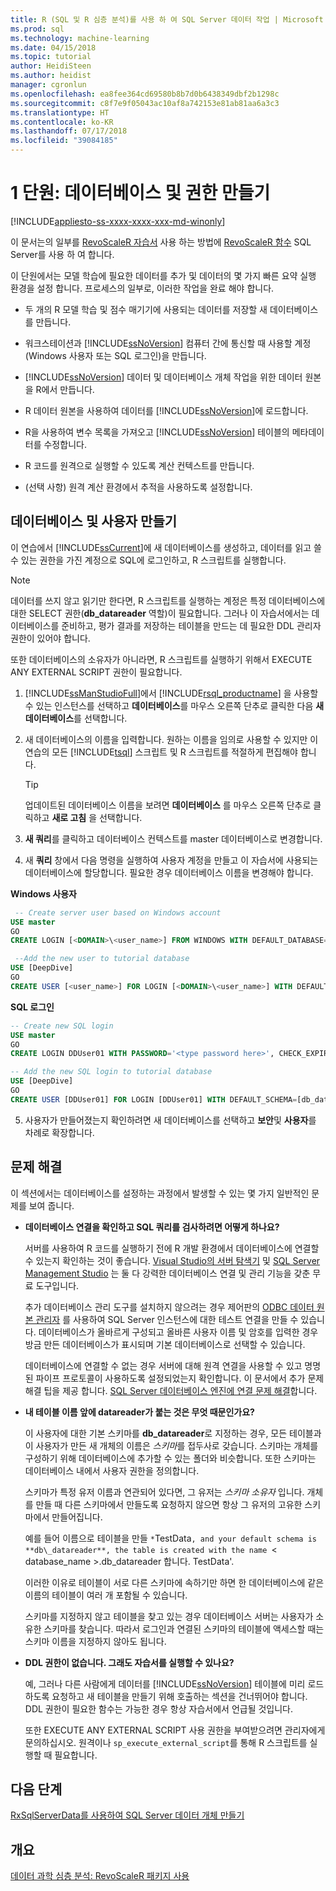 ```yaml
---
title: R (SQL 및 R 심층 분석)를 사용 하 여 SQL Server 데이터 작업 | Microsoft Docs
ms.prod: sql
ms.technology: machine-learning
ms.date: 04/15/2018
ms.topic: tutorial
author: HeidiSteen
ms.author: heidist
manager: cgronlun
ms.openlocfilehash: ea8fee364cd69580b8b7d0b6438349dbf2b1298c
ms.sourcegitcommit: c8f7e9f05043ac10af8a742153e81ab81aa6a3c3
ms.translationtype: HT
ms.contentlocale: ko-KR
ms.lasthandoff: 07/17/2018
ms.locfileid: "39084185"
---
```

# <a name="lesson-1-create-a-database-and-permissions"></a>1 단원: 데이터베이스 및 권한 만들기
[!INCLUDE[appliesto-ss-xxxx-xxxx-xxx-md-winonly](../../includes/appliesto-ss-xxxx-xxxx-xxx-md-winonly.md)]

이 문서는의 일부를 [RevoScaleR 자습서](deepdive-data-science-deep-dive-using-the-revoscaler-packages.md) 사용 하는 방법에 [RevoScaleR 함수](https://docs.microsoft.com/machine-learning-server/r-reference/revoscaler/revoscaler) SQL Server를 사용 하 여 합니다.

이 단원에서는 모델 학습에 필요한 데이터를 추가 및 데이터의 몇 가지 빠른 요약 실행 환경을 설정 합니다. 프로세스의 일부로, 이러한 작업을 완료 해야 합니다.
  
- 두 개의 R 모델 학습 및 점수 매기기에 사용되는 데이터를 저장할 새 데이터베이스를 만듭니다.
  
- 워크스테이션과 [!INCLUDE[ssNoVersion](../../includes/ssnoversion-md.md)] 컴퓨터 간에 통신할 때 사용할 계정(Windows 사용자 또는 SQL 로그인)을 만듭니다.
  
- [!INCLUDE[ssNoVersion](../../includes/ssnoversion-md.md)] 데이터 및 데이터베이스 개체 작업을 위한 데이터 원본을 R에서 만듭니다.
  
- R 데이터 원본을 사용하여 데이터를 [!INCLUDE[ssNoVersion](../../includes/ssnoversion-md.md)]에 로드합니다.
  
- R을 사용하여 변수 목록을 가져오고 [!INCLUDE[ssNoVersion](../../includes/ssnoversion-md.md)] 테이블의 메타데이터를 수정합니다.
  
- R 코드를 원격으로 실행할 수 있도록 계산 컨텍스트를 만듭니다.
  
- (선택 사항) 원격 계산 환경에서 추적을 사용하도록 설정합니다.
  
## <a name="create-the-database-and-user"></a>데이터베이스 및 사용자 만들기

이 연습에서 [!INCLUDE[ssCurrent](../../includes/sscurrent-md.md)]에 새 데이터베이스를 생성하고, 데이터를 읽고 쓸 수 있는 권한을 가진 계정으로 SQL에 로그인하고, R 스크립트를 실행합니다.

> [!NOTE]
> 데이터를 쓰지 않고 읽기만 한다면, R 스크립트를 실행하는 계정은 특정 데이터베이스에 대한 SELECT 권한(**db_datareader** 역할)이 필요합니다. 그러나 이 자습서에서는 데이터베이스를 준비하고, 평가 결과를 저장하는 테이블을 만드는 데 필요한 DDL 관리자 권한이 있어야 합니다.
> 
> 또한 데이터베이스의 소유자가 아니라면, R 스크립트를 실행하기 위해서 EXECUTE ANY EXTERNAL SCRIPT 권한이 필요합니다.

1. [!INCLUDE[ssManStudioFull](../../includes/ssmanstudiofull-md.md)]에서 [!INCLUDE[rsql_productname](../../includes/rsql-productname-md.md)] 을 사용할 수 있는 인스턴스를 선택하고 **데이터베이스**를 마우스 오른쪽 단추로 클릭한 다음 **새 데이터베이스**를 선택합니다.
  
2. 새 데이터베이스의 이름을 입력합니다. 원하는 이름을 임의로 사용할 수 있지만 이 연습의 모든 [!INCLUDE[tsql](../../includes/tsql-md.md)] 스크립트 및 R 스크립트를 적절하게 편집해야 합니다.
  
    > [!TIP]
    > 업데이트된 데이터베이스 이름을 보려면 **데이터베이스** 를 마우스 오른쪽 단추로 클릭하고 **새로 고침** 을 선택합니다.
  
3. **새 쿼리**를 클릭하고 데이터베이스 컨텍스트를 master 데이터베이스로 변경합니다.
  
4. 새 **쿼리** 창에서 다음 명령을 실행하여 사용자 계정을 만들고 이 자습서에 사용되는 데이터베이스에 할당합니다. 필요한 경우 데이터베이스 이름을 변경해야 합니다.
  
**Windows 사용자**
  
```SQL
 -- Create server user based on Windows account
USE master
GO
CREATE LOGIN [<DOMAIN>\<user_name>] FROM WINDOWS WITH DEFAULT_DATABASE=[DeepDive]

 --Add the new user to tutorial database
USE [DeepDive]
GO
CREATE USER [<user_name>] FOR LOGIN [<DOMAIN>\<user_name>] WITH DEFAULT_SCHEMA=[db_datareader]
```

**SQL 로그인**

```SQL
-- Create new SQL login
USE master
GO
CREATE LOGIN DDUser01 WITH PASSWORD='<type password here>', CHECK_EXPIRATION=OFF, CHECK_POLICY=OFF;

-- Add the new SQL login to tutorial database
USE [DeepDive]
GO
CREATE USER [DDUser01] FOR LOGIN [DDUser01] WITH DEFAULT_SCHEMA=[db_datareader]
```

5. 사용자가 만들어졌는지 확인하려면 새 데이터베이스를 선택하고 **보안**및 **사용자**를 차례로 확장합니다.

## <a name="troubleshooting"></a>문제 해결

이 섹션에서는 데이터베이스를 설정하는 과정에서 발생할 수 있는 몇 가지 일반적인 문제를 보여 줍니다.

- **데이터베이스 연결을 확인하고 SQL 쿼리를 검사하려면 어떻게 하나요?**
  
    서버를 사용하여 R 코드를 실행하기 전에 R 개발 환경에서 데이터베이스에 연결할 수 있는지 확인하는 것이 좋습니다. [Visual Studio의 서버 탐색기](https://msdn.microsoft.com/library/x603htbk.aspx) 및 [SQL Server Management Studio](../../ssms/download-sql-server-management-studio-ssms.md) 는 둘 다 강력한 데이터베이스 연결 및 관리 기능을 갖춘 무료 도구입니다.
  
    추가 데이터베이스 관리 도구를 설치하지 않으려는 경우 제어판의 [ODBC 데이터 원본 관리자](https://msdn.microsoft.com/library/ms714024.aspx) 를 사용하여 SQL Server 인스턴스에 대한 테스트 연결을 만들 수 있습니다. 데이터베이스가 올바르게 구성되고 올바른 사용자 이름 및 암호를 입력한 경우 방금 만든 데이터베이스가 표시되며 기본 데이터베이스로 선택할 수 있습니다.
  
    데이터베이스에 연결할 수 없는 경우 서버에 대해 원격 연결을 사용할 수 있고 명명된 파이프 프로토콜이 사용하도록 설정되었는지 확인합니다. 이 문서에서 추가 문제 해결 팁을 제공 합니다. [SQL Server 데이터베이스 엔진에 연결 문제 해결](https://docs.microsoft.com/sql/database-engine/configure-windows/troubleshoot-connecting-to-the-sql-server-database-engine)합니다.
  
- **내 테이블 이름 앞에 datareader가 붙는 것은 무엇 때문인가요?**
  
    이 사용자에 대한 기본 스키마를 **db_datareader**로 지정하는 경우, 모든 테이블과 이 사용자가 만든 새 개체의 이름은 *스키마*를 접두사로 갖습니다. 스키마는 개체를 구성하기 위해 데이터베이스에 추가할 수 있는 폴더와 비슷합니다. 또한 스키마는 데이터베이스 내에서 사용자 권한을 정의합니다.
  
    스키마가 특정 유저 이름과 연관되어 있다면, 그 유저는 _스키마 소유자_ 입니다. 개체를 만들 때 다른 스키마에서 만들도록 요청하지 않으면 항상 그 유저의 고유한 스키마에서 만들어집니다.
  
    예를 들어 이름으로 테이블을 만들 `*`TestData`, and your default schema is **db\_datareader**, the table is created with the name `< database_name >.db_datareader 합니다. TestData'.
  
    이러한 이유로 테이블이 서로 다른 스키마에 속하기만 하면 한 데이터베이스에 같은 이름의 테이블이 여러 개 포함될 수 있습니다.
   
    스키마를 지정하지 않고 테이블을 찾고 있는 경우 데이터베이스 서버는 사용자가 소유한 스키마를 찾습니다. 따라서 로그인과 연결된 스키마의 테이블에 액세스할 때는 스키마 이름을 지정하지 않아도 됩니다.
  
- **DDL 권한이 없습니다. 그래도 자습서를 실행할 수 있나요?**
  
    예, 그러나 다른 사람에게 데이터를 [!INCLUDE[ssNoVersion](../../includes/ssnoversion-md.md)] 테이블에 미리 로드하도록 요청하고 새 테이블을 만들기 위해 호출하는 섹션을 건너뛰어야 합니다. DDL 권한이 필요한 함수는 가능한 경우 항상 자습서에서 언급될 것입니다.

    또한 EXECUTE ANY EXTERNAL SCRIPT 사용 권한을 부여받으려면 관리자에게 문의하십시오. 원격이나 `sp_execute_external_script`를 통해 R 스크립트를 실행할 때 필요합니다.

## <a name="next-step"></a>다음 단계

[RxSqlServerData를 사용하여 SQL Server 데이터 개체 만들기](../../advanced-analytics/tutorials/deepdive-create-sql-server-data-objects-using-rxsqlserverdata.md)

## <a name="overview"></a>개요

[데이터 과학 심층 분석: RevoScaleR 패키지 사용](../../advanced-analytics/tutorials/deepdive-data-science-deep-dive-using-the-revoscaler-packages.md)



